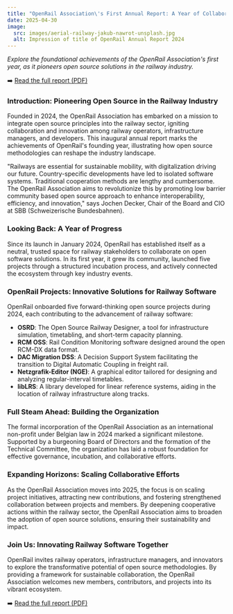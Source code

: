```yaml
---
title: "OpenRail Association\'s First Annual Report: A Year of Collaborative Innovation"
date: 2025-04-30
image:
  src: images/aerial-railway-jakub-nawrot-unsplash.jpg
  alt: Impression of title of OpenRail Annual Report 2024
---
```


*Explore the foundational achievements of the OpenRail Association's first year, as it pioneers open source solutions in the railway industry.*

➡️ [Read the full report (PDF)](/documents/OpenRail-Association-Annual-Report-2024.pdf)

### Introduction: Pioneering Open Source in the Railway Industry

Founded in 2024, the OpenRail Association has embarked on a mission to integrate open source principles into the railway sector, igniting collaboration and innovation among railway operators, infrastructure managers, and developers. This inaugural annual report marks the achievements of OpenRail's founding year, illustrating how open source methodologies can reshape the industry landscape.

"Railways are essential for sustainable mobility, with digitalization driving our future. Country-specific developments have led to isolated software systems. Traditional cooperation methods are lengthy and cumbersome. The OpenRail Association aims to revolutionize this by promoting low barrier community based open source approach to enhance interoperability, efficiency, and innovation," says Jochen Decker, Chair of the Board and CIO at SBB (Schweizerische Bundesbahnen).

### Looking Back: A Year of Progress

Since its launch in January 2024, OpenRail has established itself as a neutral, trusted space for railway stakeholders to collaborate on open software solutions. In its first year, it grew its community, launched five projects through a structured incubation process, and actively connected the ecosystem through key industry events.

### OpenRail Projects: Innovative Solutions for Railway Software

OpenRail onboarded five forward-thinking open source projects during 2024, each contributing to the advancement of railway software:

* **OSRD**: The Open Source Railway Designer, a tool for infrastructure simulation, timetabling, and short-term capacity planning.
* **RCM OSS**: Rail Condition Monitoring software designed around the open RCM-DX data format.
* **DAC Migration DSS**: A Decision Support System facilitating the transition to Digital Automatic Coupling in freight rail.
* **Netzgrafik-Editor (NGE)**: A graphical editor tailored for designing and analyzing regular-interval timetables.
* **libLRS**: A library developed for linear reference systems, aiding in the location of railway infrastructure along tracks.

### Full Steam Ahead: Building the Organization

The formal incorporation of the OpenRail Association as an international non-profit under Belgian law in 2024 marked a significant milestone. Supported by a burgeoning Board of Directors and the formation of the Technical Committee, the organization has laid a robust foundation for effective governance, incubation, and collaborative efforts.

### Expanding Horizons: Scaling Collaborative Efforts

As the OpenRail Association moves into 2025, the focus is on scaling project initiatives, attracting new contributions, and fostering strengthened collaboration between projects and members. By deepening cooperative actions within the railway sector, the OpenRail Association aims to broaden the adoption of open source solutions, ensuring their sustainability and impact.

### Join Us: Innovating Railway Software Together

OpenRail invites railway operators, infrastructure managers, and innovators to explore the transformative potential of open source methodologies. By providing a framework for sustainable collaboration, the OpenRail Association welcomes new members, contributors, and projects into its vibrant ecosystem.

➡️ [Read the full report (PDF)](/documents/OpenRail-Association-Annual-Report-2024.pdf)
